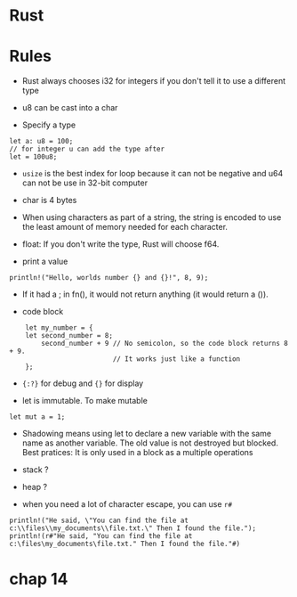 # Rust

# Rules

- Rust always chooses i32 for integers if you don't tell it to use a different type
- u8 can be cast into a char

- Specify a type
```
let a: u8 = 100;
// for integer u can add the type after
let = 100u8;
```

- `usize` is the best index for loop because it can not be negative and u64 can not be use in 32-bit computer

- char is 4 bytes

- When using characters as part of a string, the string is encoded to use the least amount of memory needed for each character.

- float: If you don't write the type, Rust will choose f64.

- print a value
```
println!("Hello, worlds number {} and {}!", 8, 9);
```

- If it had a ; in fn(), it would not return anything (it would return a ()).

- code block

```
    let my_number = {
    let second_number = 8;
        second_number + 9 // No semicolon, so the code block returns 8 + 9.
                          // It works just like a function
    };
```

- `{:?}` for debug and `{}` for display

- let is immutable. To make mutable
```
let mut a = 1;
```

- Shadowing means using let to declare a new variable with the same name as another variable. The old value is not destroyed but blocked. Best pratices: It is only used in a block as a multiple operations

- stack ?

- heap ?

- when you need a lot of character escape, you can use `r#`
```
println!("He said, \"You can find the file at c:\\files\\my_documents\\file.txt.\" Then I found the file.");
println!(r#"He said, "You can find the file at c:\files\my_documents\file.txt." Then I found the file."#)
```

# chap 14
